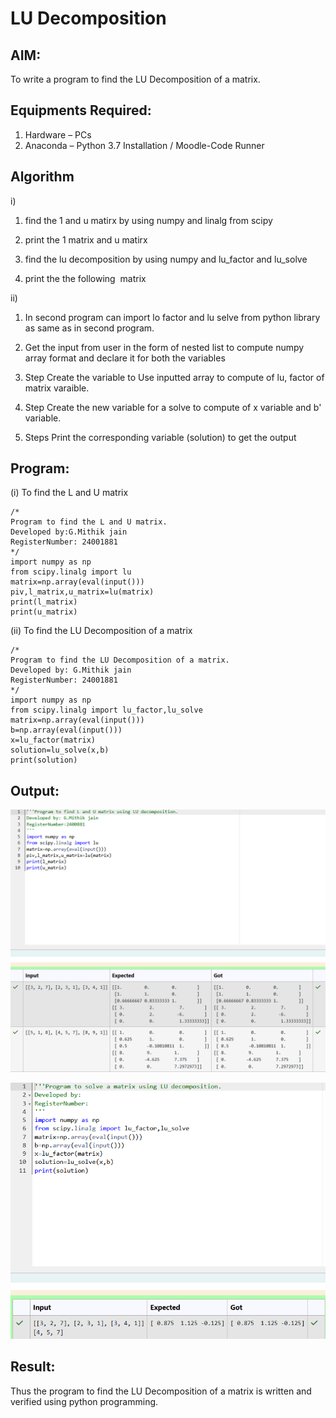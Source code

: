 # LU Decomposition 

## AIM:
To write a program to find the LU Decomposition of a matrix.

## Equipments Required:
1. Hardware – PCs
2. Anaconda – Python 3.7 Installation / Moodle-Code Runner

## Algorithm
i)
1. find the 1 and u matirx by using numpy and linalg from scipy

2. print the 1 matrix and u matirx

3. find the lu decomposition by using numpy and lu_factor and lu_solve

4. print the the following  matrix

ii)
1. In second program can import lo factor and lu selve from python library as same as in second program.

2. Get the input from user in the form of nested list to compute numpy array format and declare it for both the variables

3. Step Create the variable to Use inputted array to compute of lu, factor of matrix varaible.

4. Step Create the new variable for a solve to compute of x variable and b' variable.

5. Steps Print the corresponding variable (solution) to get the output
## Program:
(i) To find the L and U matrix
```
/*
Program to find the L and U matrix.
Developed by:G.Mithik jain 
RegisterNumber: 24001881
*/
import numpy as np
from scipy.linalg import lu
matrix=np.array(eval(input()))
piv,l_matrix,u_matrix=lu(matrix)
print(l_matrix)
print(u_matrix)

```
(ii) To find the LU Decomposition of a matrix
```
/*
Program to find the LU Decomposition of a matrix.
Developed by: G.Mithik jain
RegisterNumber: 24001881
*/
import numpy as np
from scipy.linalg import lu_factor,lu_solve
matrix=np.array(eval(input()))
b=np.array(eval(input()))
x=lu_factor(matrix)
solution=lu_solve(x,b)
print(solution)
```

## Output:

![alt text](<Screenshot 2024-12-16 073710.png>)

![alt text](<Screenshot 2024-12-16 073726.png>)

## Result:
Thus the program to find the LU Decomposition of a matrix is written and verified using python programming.

